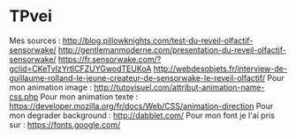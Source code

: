 # TPvei
Mes sources : http://blog.pillowknights.com/test-du-reveil-olfactif-sensorwake/ 
              http://gentlemanmoderne.com/presentation-du-reveil-olfactif-sensorwake/
              https://fr.sensorwake.com/?gclid=CKeTvIzYrtICFZUYGwodTEUKoA
              http://webdesobjets.fr/interview-de-guillaume-rolland-le-jeune-createur-de-sensorwake-le-reveil-olfactif/
              Pour mon animation image : http://tutovisuel.com/attribut-animation-name-css.php
	      Pour mon animation texte : https://developer.mozilla.org/fr/docs/Web/CSS/animation-direction
	      Pour mon degrader background : http://dabblet.com/
	      Pour mon font je l'ai pris sur : https://fonts.google.com/
